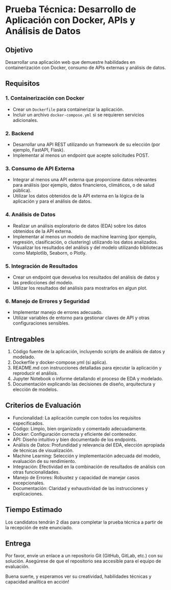 # Prueba Técnica: Desarrollo de Aplicación con Docker, APIs y Análisis de Datos

## Objetivo
Desarrollar una aplicación web que demuestre habilidades en containerización con Docker, consumo de APIs externas y análisis de datos.

## Requisitos

### 1. Containerización con Docker
- Crear un `Dockerfile` para containerizar la aplicación.
- Incluir un archivo `docker-compose.yml` si se requieren servicios adicionales.

### 2. Backend
- Desarrollar una API REST utilizando un framework de su elección (por ejemplo, FastAPI, Flask).
- Implementar al menos un endpoint que acepte solicitudes POST.

### 3. Consumo de API Externa
- Integrar al menos una API externa que proporcione datos relevantes para análisis (por ejemplo, datos financieros, climáticos, o de salud pública).
- Utilizar los datos obtenidos de la API externa en la lógica de la aplicación y para el análisis de datos.

### 4. Análisis de Datos
- Realizar un análisis exploratorio de datos (EDA) sobre los datos obtenidos de la API externa.
- Implementar al menos un modelo de machine learning (por ejemplo, regresión, clasificación, o clustering) utilizando los datos analizados.
- Visualizar los resultados del análisis y del modelo utilizando bibliotecas como Matplotlib, Seaborn, o Plotly.

### 5. Integración de Resultados
- Crear un endpoint que devuelva los resultados del análisis de datos y las predicciones del modelo.
- Utilizar los resultados del análisis para mostrarlos en algun plot.

### 6. Manejo de Errores y Seguridad
- Implementar manejo de errores adecuado.
- Utilizar variables de entorno para gestionar claves de API y otras configuraciones sensibles.

## Entregables
1. Código fuente de la aplicación, incluyendo scripts de análisis de datos y modelado.
2. Dockerfile y docker-compose.yml (si aplica).
3. README.md con instrucciones detalladas para ejecutar la aplicación y reproducir el análisis.
4. Jupyter Notebook o informe detallando el proceso de EDA y modelado.
5. Documentación explicando las decisiones de diseño, arquitectura y elección de modelos.

## Criterios de Evaluación
- Funcionalidad: La aplicación cumple con todos los requisitos especificados.
- Código: Limpio, bien organizado y comentado adecuadamente.
- Docker: Configuración correcta y eficiente del contenedor.
- API: Diseño intuitivo y bien documentado de los endpoints.
- Análisis de Datos: Profundidad y relevancia del EDA, elección apropiada de técnicas de visualización.
- Machine Learning: Selección y implementación adecuada del modelo, evaluación de su rendimiento.
- Integración: Efectividad en la combinación de resultados de análisis con otras funcionalidades.
- Manejo de Errores: Robustez y capacidad de manejar casos excepcionales.
- Documentación: Claridad y exhaustividad de las instrucciones y explicaciones.

## Tiempo Estimado
Los candidatos tendrán 2 días para completar la prueba técnica a partir de la recepción de este enunciado.

## Entrega
Por favor, envíe un enlace a un repositorio Git (GitHub, GitLab, etc.) con su solución. Asegúrese de que el repositorio sea accesible para el equipo de evaluación.

Buena suerte, y esperamos ver su creatividad, habilidades técnicas y capacidad analítica en acción!
